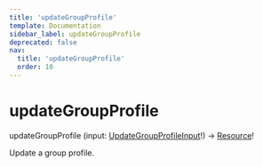 ```yaml
---
title: 'updateGroupProfile'
template: Documentation
sidebar_label: updateGroupProfile
deprecated: false
nav:
  title: 'updateGroupProfile'
  order: 10
---
```


# updateGroupProfile

<div className="pb-4 font-roboto-slab text-lg"><span className="font-bold">updateGroupProfile</span> <span style={{'fontWeight':400,'fontSize':'0.85em'}}>(input: <a href="/guardrails/docs/reference/graphql/input/UpdateGroupProfileInput">UpdateGroupProfileInput</a>!) &rarr; <a href="/guardrails/docs/reference/graphql/object/Resource">Resource</a>!</span>
</div>



Update a group profile.